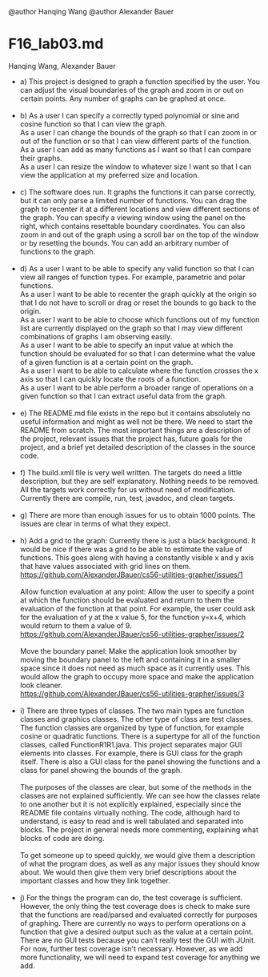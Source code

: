 
@author Hanqing Wang
@author Alexander Bauer


# F16_lab03.md
Hanqing Wang, Alexander Bauer
* a) This project is designed to graph a function specified by the user. You can adjust the visual boundaries of the graph and zoom in or out on certain points. Any number of graphs can be graphed at once.<br/><br/>
* b) As a user I can specify a correctly typed polynomial or sine and cosine function so that I can view the graph. <br/>
As a user I can change the bounds of the graph so that I can zoom in or out of the function or so that I can view different parts of the function. <br/>
As a user I can add as many functions as I want so that I can compare their graphs.<br/>
As a user I can resize the window to whatever size I want so that I can view the application at my preferred size and location.<br/><br/>
* c) The software does run. It graphs the functions it can parse correctly, but it can only parse a limited number of functions. You can drag the graph to recenter it at a different locations and view different sections of the graph. You can specify a viewing window using the panel on the right, which contains resettable boundary coordinates. You can also zoom in and out of the graph using a scroll bar on the top of the window or by resetting the bounds. You can add an arbitrary number of functions to the graph.<br/><br/>
* d) As a user I want to be able to specify any valid function so that I can view all ranges of function types. For example, parametric and polar functions.<br/>
As a user I want to be able to recenter the graph quickly at the origin so that I do not have to scroll or drag or reset the bounds to go back to the origin.<br/>
As a user I want to be able to choose which functions out of my function list are currently displayed on the graph so that I may view different combinations of graphs I am observing easily.<br/>
As a user I want to be able to specify an input value at which the function should be evaluated for so that I can determine what the value of a given function is at a certain point on the graph.<br/>
As a user I want to be able to calculate where the function crosses the x axis so that I can quickly locate the roots of a function.<br/>
As a user I want to be able perform a broader range of operations on a given function so that I can extract useful data from the graph.<br/><br/>
* e) The README.md file exists in the repo but it contains absolutely no useful information and might as well not be there. We need to start the README from scratch. The most important things are a description of the project, relevant issues that the project has, future goals for the project, and a brief yet detailed description of the classes in the source code.<br/><br/>
* f) The build.xmll file is very well written. The targets do need a little description, but they are self explanatory. Nothing needs to be removed. All the targets work correctly for us without need of modification. Currently there are compile, run, test, javadoc, and clean targets.<br/><br/>
* g) There are more than enough issues for us to obtain 1000 points. The issues are clear in terms of what they expect.<br/><br/>
* h) Add a grid to the graph: Currently there is just a black background. It would be nice if there was a grid to be able to estimate the value of functions. This goes along with having a constantly visible x and y axis that have values associated with grid lines on them.<br/>
https://github.com/AlexanderJBauer/cs56-utilities-grapher/issues/1 <br/><br/>
Allow function evaluation at any point: Allow the user to specify a point at which the function should be evaluated and return to them the evaluation of the function at that point. For example, the user could ask for the evaluation of y at the x value 5, for the function y=x+4, which would return to them a value of 9.<br/>
https://github.com/AlexanderJBauer/cs56-utilities-grapher/issues/2 <br/><br/>
Move the boundary panel: Make the application look smoother by moving the boundary panel to the left and containing it in a smaller space since it does not need as much space as it currently uses. This would allow the graph to occupy more space and make the application look cleaner.<br/>
https://github.com/AlexanderJBauer/cs56-utilities-grapher/issues/3 <br/><br/>
* i) There are three types of classes. The two main types are function classes and graphics classes. The other type of class are test classes. The function classes are organized by type of function, for example cosine or quadratic functions. There is a supertype for all of the function classes, called FunctionR1R1.java. This project separates major GUI elements into classes. For example, there is GUI class for the graph itself. There is also a GUI class for the panel showing the functions and a class for panel showing the bounds of the graph. <br/><br/>
The purposes of the classes are clear, but some of the methods in the classes are not explained sufficiently. We can see how the classes relate to one another but it is not explicitly explained, especially since the README file contains virtually nothing. The code, although hard to understand, is easy to read and is well tabulated and separated into blocks. The project in general needs more commenting, explaining what blocks of code are doing. <br/><br/>
To get someone up to speed quickly, we would give them a description of what the program does, as well as any major issues they should know about. We would then give them very brief descriptions about the important classes and how they link together.<br/><br/>
* j)  For the things the program can do, the test coverage is sufficient. However, the only thing the test coverage does is check to make sure that the functions are read/parsed and evaluated correctly for purposes of graphing. There are currently no ways to perform operations on a function that give a desired output such as the value at a certain point. There are no GUI tests because you can't really test the GUI with JUnit. For now, further test coverage isn't necessary. However, as we add more functionality, we will need to expand test coverage for anything we add.

